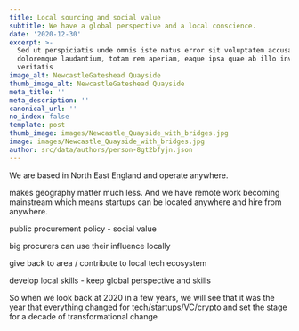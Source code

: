 ```yaml
---
title: Local sourcing and social value
subtitle: We have a global perspective and a local conscience.
date: '2020-12-30'
excerpt: >-
  Sed ut perspiciatis unde omnis iste natus error sit voluptatem accusantium
  doloremque laudantium, totam rem aperiam, eaque ipsa quae ab illo inventore
  veritatis
image_alt: NewcastleGateshead Quayside
thumb_image_alt: NewcastleGateshead Quayside
meta_title: ''
meta_description: ''
canonical_url: ''
no_index: false
template: post
thumb_image: images/Newcastle_Quayside_with_bridges.jpg
image: images/Newcastle_Quayside_with_bridges.jpg
author: src/data/authors/person-8gt2bfyjn.json
---
```

We are based in North East England and operate anywhere.

makes geography matter much less. And we have remote work becoming mainstream which means startups can be located anywhere and hire from anywhere.

public procurement policy - social value

big procurers can use their influence locally

give back to area / contribute to local tech ecosystem

develop local skills - keep global perspective and skills

So when we look back at 2020 in a few years, we will see that it was the year that everything changed for tech/startups/VC/crypto and set the stage for a decade of transformational change
